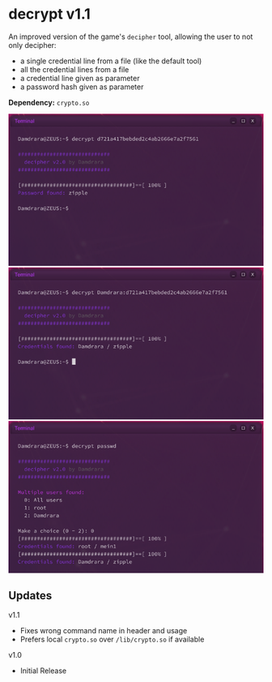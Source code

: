 # decrypt v1.1
An improved version of the game's `decipher` tool, allowing the user to not only decipher:

- a single credential line from a file (like the default tool)
- all the credential lines from a file
- a credential line given as parameter
- a password hash given as parameter

**Dependency:** `crypto.so`

![Example](https://github.com/Damdrara/greyhack-scripts/blob/main/decrypt/examples/decrypt-hash.png?raw=true)
![Example](https://github.com/Damdrara/greyhack-scripts/blob/main/decrypt/examples/decrypt-line.png?raw=true)
![Example](https://github.com/Damdrara/greyhack-scripts/blob/main/decrypt/examples/decrypt-passwd.png?raw=true)

## Updates
v1.1
- Fixes wrong command name in header and usage
- Prefers local `crypto.so` over `/lib/crypto.so` if available

v1.0
- Initial Release